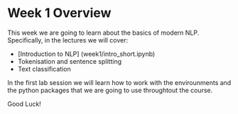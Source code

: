 # Week 1 Overview

This week we are going to learn about the basics of modern NLP. Specifically, in the lectures we will cover:

- [Introduction to NLP] (week1/intro_short.ipynb)
- Tokenisation and sentence splitting
- Text classification

In the first lab session we will learn how to work with the envirounments and the python packages that we are going to use throughtout the course.


Good Luck!